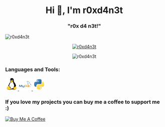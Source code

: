 <h1 align="center">Hi 👋, I'm r0xd4n3t</h1>
<h3 align="center">"r0x d4 n3t!"</h3>

<p align="left"> <img src="https://komarev.com/ghpvc/?username=r0xd4n3t&label=Profile%20views&color=0e75b6&style=flat" alt="r0xd4n3t" /> </p>

<p align="center"> <a href="https://github.com/ryo-ma/github-profile-trophy"><img src="https://github-profile-trophy.vercel.app/?username=r0xd4n3t" alt="r0xd4n3t" /></a> </p>

<p align="center"> <img src="https://github-readme-stats.vercel.app/api?username=r0xd4n3t&show_icons=true&locale=en&theme=cobalt" alt="r0xd4n3t" /> </p>

<h3 align="left">Languages and Tools:</h3>
<p align="left"> <a href="https://www.linux.org/" target="_blank" rel="noreferrer"> <img src="https://raw.githubusercontent.com/devicons/devicon/master/icons/linux/linux-original.svg" alt="linux" width="40" height="40"/> </a> <a href="https://www.mysql.com/" target="_blank" rel="noreferrer"> <img src="https://raw.githubusercontent.com/devicons/devicon/master/icons/mysql/mysql-original-wordmark.svg" alt="mysql" width="40" height="40"/> </a> <a href="https://www.python.org" target="_blank" rel="noreferrer"> <img src="https://raw.githubusercontent.com/devicons/devicon/master/icons/python/python-original.svg" alt="python" width="40" height="40"/> </a> </p>


### If you love my projects you can buy me a coffee to support me :)
<p><a href="https://ko-fi.com/r0xd4n3t"> <img src="https://cdn.buymeacoffee.com/buttons/default-orange.png" alt="Buy Me A Coffee" height="41" width="174"></a></p><br><br>

